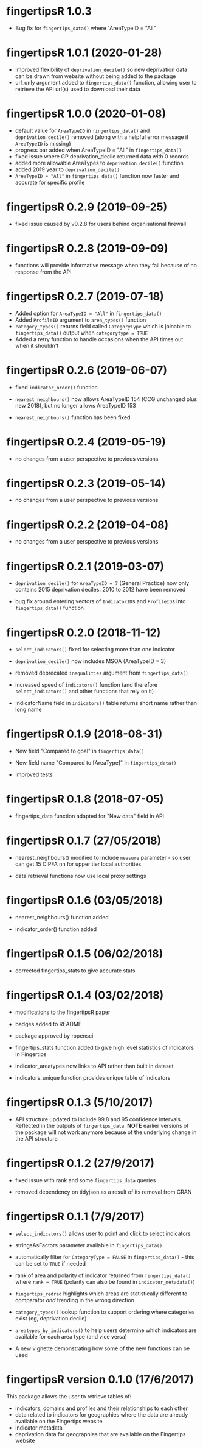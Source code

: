 # fingertipsR 1.0.3

* Bug fix for `fingertips_data()` where `AreaTypeID = "All"

# fingertipsR 1.0.1 (2020-01-28)

* Improved flexibility of `deprivation_decile()` so new deprivation data can be drawn from website without being added to the package
* url_only argument added to `fingertips_data()` function, allowing user to retrieve the API url(s) used to download their data

# fingertipsR 1.0.0 (2020-01-08)

* default value for `AreaTypeID` in `fingertips_data()` and `deprivation_decile()` removed (along with a helpful error message if `AreaTypeID` is missing)
* progress bar added when AreaTypeID = "All" in `fingertips_data()`
* fixed issue where GP deprivation_decile returned data with 0 records
* added more allowable AreaTypes to `deprivation_decile()` function
* added 2019 year to `deprivation_decile()`
* `AreaTypeID = "All"` in `fingertips_data()` function now faster and accurate for specific profile

 
# fingertipsR 0.2.9 (2019-09-25)

* fixed issue caused by v0.2.8 for users behind organisational firewall

# fingertipsR 0.2.8 (2019-09-09)

* functions will provide informative message when they fail because of no response from the API

# fingertipsR 0.2.7 (2019-07-18)
 * Added option for `AreaTypeID = "All"` in `fingertips_data()`
 * Added `ProfileID` argument to `area_types()` function
 * `category_types()` returns field called `CategoryType` which is joinable to `fingertips_data()` output when `categorytype = TRUE`
 * Added a retry function to handle occasions when the API times out when it shouldn't

# fingertipsR 0.2.6 (2019-06-07)

* fixed `indicator_order()` function

* `nearest_neighbours()` now allows AreaTypeID 154 (CCG unchanged plus new 2018), but no longer allows AreaTypeID 153

* `nearest_neighbours()` function has been fixed

# fingertipsR 0.2.4 (2019-05-19)

* no changes from a user perspective to previous versions

# fingertipsR 0.2.3 (2019-05-14)

* no changes from a user perspective to previous versions

# fingertipsR 0.2.2 (2019-04-08)

* no changes from a user perspective to previous versions

# fingertipsR 0.2.1 (2019-03-07)

 * `deprivation_decile()` for `AreaTypeID = 7` (General Practice) now only contains 2015 deprivation deciles. 2010 to 2012 have been removed

* bug fix around entering vectors of `IndicatorID`s and `ProfileID`s into `fingertips_data()` function

# fingertipsR 0.2.0 (2018-11-12)

* `select_indicators()` fixed for selecting more than one indicator

* `deprivation_decile()` now includes MSOA (AreaTypeID = 3)

* removed deprecated `inequalities` argument from `fingertips_data()`

* increased speed of `indicators()` function (and therefore `select_indicators()` and other functions that rely on it)

* IndicatorName field in `indicators()` table returns short name rather than long name

# fingertipsR 0.1.9 (2018-08-31)

* New field "Compared to goal" in `fingertips_data()`

* New field name "Compared to [AreaType]" in `fingertips_data()`

* Improved tests

# fingertipsR 0.1.8 (2018-07-05)

* fingertips_data function adapted for "New data" field in API

# fingertipsR 0.1.7 (27/05/2018)

* nearest_neighbours() modified to include `measure` parameter - so user can get 15 CIPFA nn for upper tier local authorities

* data retrieval functions now use local proxy settings

# fingertipsR 0.1.6 (03/05/2018)

* nearest_neighbours() function added

* indicator_order() function added

# fingertipsR 0.1.5 (06/02/2018)

* corrected fingertips_stats to give accurate stats

# fingertipsR 0.1.4 (03/02/2018)

* modifications to the fingertipsR paper

* badges added to README

* package approved by ropensci

* fingertips_stats function added to give high level statistics of indicators in Fingertips

* indicator_areatypes now links to API rather than built in dataset

* indicators_unique function provides unique table of indicators

# fingertipsR 0.1.3 (5/10/2017)

* API structure updated to include 99.8 and 95 confidence intervals. Reflected in the outputs of `fingertips_data`. **NOTE** earlier versions of the package will not work anymore because of the underlying change in the API structure

# fingertipsR 0.1.2 (27/9/2017)

* fixed issue with rank and some `fingertips_data` queries

* removed dependency on tidyjson as a result of its removal from CRAN

# fingertipsR 0.1.1 (7/9/2017)

* `select_indicators()` allows user to point and click to select indicators

* stringsAsFactors parameter available in `fingertips_data()`

* automatically filter for `CategoryType = FALSE` in `fingertips_data()` - this can be set to `TRUE` if needed

* rank of area and polarity of indicator returned from `fingertips_data()` where `rank = TRUE` (polarity can also be found in `indicator_metadata()`)

* `fingertips_redred` highlights which areas are statistically different to comparator *and* trending in the wrong direction

* `category_types()` lookup function to support ordering where categories exist (eg, deprivation decile)

* `areatypes_by_indicators()` to help users determine which indicators are available for each area type (and vice versa)

* A new vignette demonstrating how some of the new functions can be used

# fingertipsR version 0.1.0 (17/6/2017)

This package allows the user to retrieve tables of:

* indicators, domains and profiles and their relationships to each other
* data related to indicators for geographies where the data are already available on the Fingertips website
* indicator metadata
* deprivation data for geographies that are available on the Fingertips website
